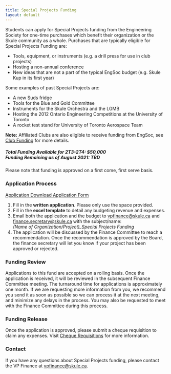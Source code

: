 ```yaml
---
title: Special Projects Funding
layout: default
---
```


<p>Students can apply for Special Projects funding from the Engineering Society for one-time purchases which benefit their organization or the Skule community as a whole. Purchases that are typically eligible for Special Projects Funding are:</p>
<ul>
    <li>Tools, equipment, or instruments (e.g. a drill press for use in club projects)</li>
    <li>Hosting a non-annual conference</li>
    <li>New ideas that are not a part of the typical EngSoc budget (e.g. Skule Kup in its first year)</li>
</ul>
<p>Some examples of past Special Projects are:</p>
<ul>
    <li>A new Suds fridge</li>
    <li>Tools for the Blue and Gold Committee</li>
    <li>Instruments for the Skule Orchestra and the LGMB</li>
    <li>Hosting the 2012 Ontario Engineering Competitions at the University of Toronto</li>
    <li>A rocket test stand for University of Toronto Aerospace Team</li>
</ul>
<p><strong>Note:</strong> Affiliated Clubs are also eligible to receive funding from EngSoc, see <a href="../club_funding">Club Funding</a> for more details.</p>
<h5> Total Funding Available for 2T3-2T4: $50,000 <br>Funding Remaining as of August 2021: TBD</h5>
<p> Please note that funding is approved on a first come, first serve basis.</p>
<h3>Application Process</h3> <a class="button is-primary" href="../content/finance/2T1-2T2/Special-Projects-Application-2T1-2T2.xlsx" download> Application Download </a> <a class="button is-danger" href="https://docs.google.com/forms/d/e/1FAIpQLSfwNSAK8fXTA_NpJDPme0jj8PRZZviyFTfwgqLcAWLmAGPsdg/viewform "> Application Form</a>
<ol>
    <li>Fill in the <strong>written application</strong>. Please only use the space provided.</li>
    <li>Fill in the <strong>excel template</strong> to detail any budgeting revenue and expenses.</li>
    <li>Email both the application and the budget to <a href="mailto:vpfinance@skule.ca">vpfinance@skule.ca</a> and <a href="mailto:finance.secretary@skule.ca">finance.secretary@skule.ca</a> with the subject/name:<br> <em>(Name of Organization/Project)_Special Projects Funding</em> </li>
    <li>The application will be discussed by the Finance Committee to reach a recommendation. Once the recommendation is approved by the Board, the finance secretary will let you know if your project has been approved or rejected.</li>
</ol>
<h3>Funding Review</h3>
<p>Applications to this fund are accepted on a rolling basis. Once the application is received, it will be reviewed in the subsequent Finance Committee meeting. The turnaround time for applications is approximately one month. If we are requesting more information from you, we recommend you send it as soon as possible so we can process it at the next meeting, and minimize any delays in the process. You may also be requested to meet with the Finance Committee during this process.</p>
<h3>Funding Release</h3>
<p>Once the application is approved, please submit a cheque requisition to claim any expenses. Visit <a href="../cheque_requisitions">Cheque Requisitions</a> for more information.</p>
<h3>Contact</h3>
<p>If you have any questions about Special Projects funding, please contact the VP Finance at <a class="has-text-warning" href="mailto:vpfinance@skule.ca">vpfinance@skule.ca</a>.</p>